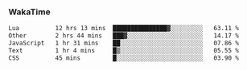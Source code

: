 ### WakaTime

<!--START_SECTION:waka-->

```txt
Lua          12 hrs 13 mins  ███████████████▓░░░░░░░░░   63.11 %
Other        2 hrs 44 mins   ███▓░░░░░░░░░░░░░░░░░░░░░   14.17 %
JavaScript   1 hr 31 mins    ██░░░░░░░░░░░░░░░░░░░░░░░   07.86 %
Text         1 hr 4 mins     █▒░░░░░░░░░░░░░░░░░░░░░░░   05.55 %
CSS          45 mins         █░░░░░░░░░░░░░░░░░░░░░░░░   03.90 %
```

<!--END_SECTION:waka-->
